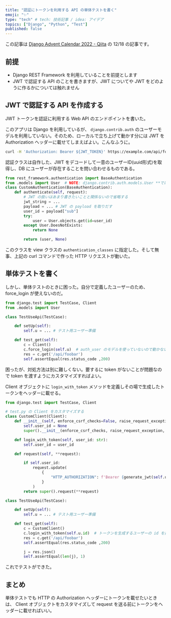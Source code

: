 ```yaml
---
title: "認証にトークンを利用する API の単体テストを書く"
emoji: "✨"
type: "tech" # tech: 技術記事 / idea: アイデア
topics: ["Django", "Python", "Test"]
published: false
---
```


この記事は [Django Advent Calendar 2022 - Qiita](https://qiita.com/advent-calendar/2022/django) の 12/18 の記事です。

## 前提

- Django REST Framework を利用していることを前提とします
- JWT で認証する API のことを書きますが、JWT についてや JWT をどのように作るかについては触れません

## JWT で認証する API を作成する

JWT トークンを認証に利用する Web API のエンドポイントを書いた。

このアプリは Django を利用しているが、 `django.contrib.auth` のユーザーモデルを利用していない。そのため、ローカルで立ち上げて動かす分には JWT を Authorization ヘッダーに載せてしまえばよい。こんなふうに。

```sh
curl -H 'Authorization: Bearer ${JWT_TOKEN}' https://example.com/api/foobar
```

認証クラスは自作した、JWT をデコードして一意のユーザーID(uuid形式)を取得し、DB にユーザーが存在することを問い合わせるものである。

```python
from rest_framework.authentication import BaseAuthentication
from .models import User  # NOTE: django.contrib.auth.models.User **ではない**
class CustomAuthentication(BaseAuthentication):
    def authenticate(self, request):
        # JWT の扱いはあまり書きたいことと関係ないので省略する
        jwt_string = ...  
        payload = ... # JWT の payload を取りだす
        user_id = payload["sub"]
        try:
            user = User.objects.get(id=user_id)
        except User.DoesNotExists:
            return None

        return (user, None)
```

このクラスを view クラスの `authentication_classes` に指定した。そして無事、上記の curl コマンドで作った HTTP リクエストが動いた。

## 単体テストを書く

しかし、単体テストのときに困った。自分で定義したユーザーのため、force_login が使えないのだ。

```python
from django.test import TestCase, Client
from .models import User

class TestUseApi(TestCase):

    def setUp(self):
        self.u = ... # テスト用ユーザー準備

    def test_get(self):
        c = Client()
        c.force_login(self.u)  # auth_user のモデルを使っていないので動かない
        res = c.get('/api/foobar')
        self.assertEqual(res.status_code ,200)
```

困ったが、対処方法は別に難しくない。要するに token がないことが問題なので token を渡すようにカスタマイズすればよい。

Client オブジェクトに `login_with_token` メソッドを定義しその場で生成したトークンをヘッダーに載せる。

```python
from django.test import TestCase, Client

# test.py の Client をカスタマイズする
class CustomClient(Client):
    def __init__(self, enforce_csrf_checks=False, raise_request_exception=True, **defaults):
        self.user_id = None
        super().__init__(enforce_csrf_checks, raise_request_exception, **defaults)

    def login_with_token(self, user_id: str):
        self.user_id = user_id

    def request(self, **request):

        if self.user_id:
            request.update(
                {
                    "HTTP_AUTHORIZATION": f'Bearer {generate_jwt(self.user_id)}',  # ここで JWT トークンを生成する
                }
            )
        return super().request(**request)

class TestUseApi(TestCase):

    def setUp(self):
        self.u = ... # テスト用ユーザー準備

    def test_get(self):
        c = CustomClient()
        c.login_with_token(self.u.id)  # トークンを生成するユーザーの id を指定
        res = c.get('/api/foobar')
        self.assertEqual(res.status_code ,200)

        j = res.json()
        self.assertEqual(len(j), 1)
```

これでテストができた。

## まとめ

単体テストでも HTTP の Authorization ヘッダーにトークンを載せたいときは、 Client オブジェクトをカスタマイズして request を送る前にトークンをヘッダーに載せればいい。
